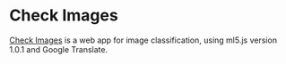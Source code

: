 # Check Images
[Check Images]( https://kietpawpan.github.io/checkImages/) is a web app for image classification, using ml5.js version 1.0.1 and Google Translate.

